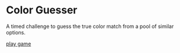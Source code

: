 # Color Guesser
A timed challenge to guess the true color match from a pool of similar options.

[play game](https://jalovering.github.io/color_guesser/)
